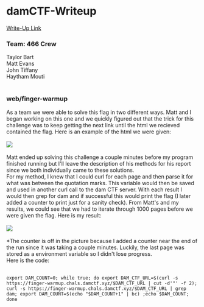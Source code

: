 # damCTF-Writeup
[Write-Up Link](https://github.com/tbart27/damCTF-Writeup/blob/main/README.md)

### Team: 466 Crew
Taylor Bart<br>
Matt Evans<br>
John Tiffany<br>
Haytham Mouti<br>
<br>
### web/finger-warmup
As a team we were able to solve this flag in two different ways. Matt and I began working on this one and we quickly figured out that the trick for this challenge was to keep getting the next link until the html we recieved contained the flag. Here is an example of the html we were given:<br>
<br>
![](https://github.com/tbart27/damCTF-Writeup/blob/main/web1.png)<br>
<br>
Matt ended up solving this challenge a couple minutes before my program finished running but I'll leave the description of his methods for his report since we both individually came to these solutions.<br>
For my method, I knew that I could curl for each page and then parse it for what was between the quotation marks. This variable would then be saved and used in another curl call to the dam CTF server. With each result I would then grep for dam and if successful this would print the flag (I later added a counter to print just for a sanity check). From Matt's and my results, we could see that we had to iterate through 1000 pages before we were given the flag. Here is my result:<br>
<br>
![](https://github.com/tbart27/damCTF-Writeup/blob/main/web2.png)<br>
<br>
*The counter is off in the picture because I added a counter near the end of the run since it was taking a couple minutes. Luckily, the last page was stored as a environment variable so I didn't lose progress.<br>
Here is the code:<br>
<br>
```
export DAM_COUNT=0; while true; do export DAM_CTF_URL=$(curl -s https://finger-warmup.chals.damctf.xyz/$DAM_CTF_URL | cut -d'"' -f 2); curl -s https://finger-warmup.chals.damctf.xyz/$DAM_CTF_URL | grep dam; export DAM_COUNT=$(echo "$DAM_COUNT+1" | bc) ;echo $DAM_COUNT; done
```
<br>
<br>

